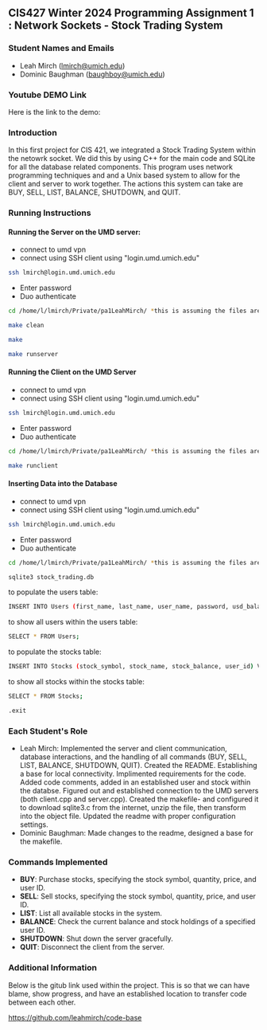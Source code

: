 ## CIS427 Winter 2024 Programming Assignment 1 : Network Sockets - Stock Trading System

### Student Names and Emails
- Leah Mirch (lmirch@umich.edu)
- Dominic Baughman (baughboy@umich.edu)

### Youtube DEMO Link
Here is the link to the demo:


### Introduction
In this first project for CIS 421, we integrated a Stock Trading System within the netowrk socket. We did this by using C++ for the main code and SQLite for all the database related components. This program uses network programming techniques and and a Unix based system to allow for the client and server to work together. The actions this system can take are BUY, SELL, LIST, BALANCE, SHUTDOWN, and QUIT. 

### Running Instructions
#### Running the Server on the UMD server:
- connect to umd vpn
- connect using SSH client using "login.umd.umich.edu"
```bash
ssh lmirch@login.umd.umich.edu
```

- Enter password
- Duo authenticate

```bash
cd /home/l/lmirch/Private/pa1LeahMirch/ *this is assuming the files are placed here*
```
```bash
make clean
```
```bash
make
```
```bash
make runserver
```

#### Running the Client on the UMD Server
- connect to umd vpn
- connect using SSH client using "login.umd.umich.edu"
```bash
ssh lmirch@login.umd.umich.edu
```

- Enter password
- Duo authenticate

```bash
cd /home/l/lmirch/Private/pa1LeahMirch/ *this is assuming the files are placed here*
```
```bash
make runclient
```

#### Inserting Data into the Database
- connect to umd vpn
- connect using SSH client using "login.umd.umich.edu"
```bash
ssh lmirch@login.umd.umich.edu
```

- Enter password
- Duo authenticate

```bash
cd /home/l/lmirch/Private/pa1LeahMirch/ *this is assuming the files are placed here*
```
```bash
sqlite3 stock_trading.db
```

to populate the users table:

```bash
INSERT INTO Users (first_name, last_name, user_name, password, usd_balance) VALUES ('Leah', 'Mirch', 'lmirch', 'Password!', 100.0); 
```

to show all users within the users table:

```bash
SELECT * FROM Users;
```

to populate the stocks table:

```bash
INSERT INTO Stocks (stock_symbol, stock_name, stock_balance, user_id) VALUES ('GMCA', 'General Motors', 15, 5);
```

to show all stocks within the stocks table:

```bash
SELECT * FROM Stocks;
```
```bash
.exit
```

### Each Student's Role
- Leah Mirch: Implemented the server and client communication, database interactions, and the handling of all commands (BUY, SELL, LIST, BALANCE, SHUTDOWN, QUIT). Created the README. Establishing a base for local connectivity. Implimented requirements for the code. Added code comments, added in an established user and stock within the databse. Figured out and established connection to the UMD servers (both client.cpp and server.cpp). Created the makefile- and configured it to download sqlite3.c from the internet, unzip the file, then transform into the object file. Updated the readme with proper configuration settings. 
- Dominic Baughman: Made changes to the readme, designed a base for the makefile. 

### Commands Implemented
- **BUY**: Purchase stocks, specifying the stock symbol, quantity, price, and user ID.
- **SELL**: Sell stocks, specifying the stock symbol, quantity, price, and user ID.
- **LIST**: List all available stocks in the system.
- **BALANCE**: Check the current balance and stock holdings of a specified user ID.
- **SHUTDOWN**: Shut down the server gracefully.
- **QUIT**: Disconnect the client from the server.

### Additional Information
Below is the gitub link used within the project. This is so that we can have blame, show progress, and have an established location to transfer code between each other.

https://github.com/leahmirch/code-base